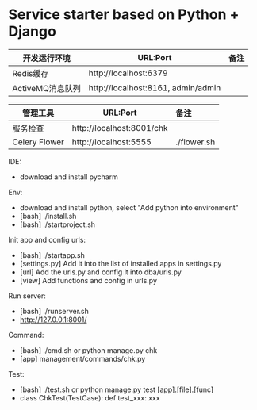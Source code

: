 # Service starter based on Python + Django

| 开发运行环境     | URL:Port                                |  备注              |
| ------------     | --------------------------------------  | :----------------- |
| Redis缓存        | http://localhost:6379                   | |
| ActiveMQ消息队列 | http://localhost:8161, admin/admin      | |

| 管理工具         | URL:Port                                |  备注              |
| ------------     | --------------------------------------  | :----------------- |
| 服务检查      | http://localhost:8001/chk               | |
| Celery Flower | http://localhost:5555                   | ./flower.sh |

IDE:
- download and install pycharm

Env:
- download and install python, select "Add python into environment"
- [bash] ./install.sh
- [bash] ./startproject.sh

Init app and config urls:
- [bash] ./startapp.sh
- [settings.py] Add it into the list of installed apps in settings.py
- [url] Add the urls.py and config it into dba/urls.py
- [view] Add functions and config in urls.py

Run server:
- [bash] ./runserver.sh
- http://127.0.0.1:8001/

Command:
- [bash] ./cmd.sh or python manage.py chk
- [app] management/commands/chk.py

Test:
- [bash] ./test.sh or python manage.py test [app].[file].[func]
- class ChkTest(TestCase): def test_xxx: xxx
